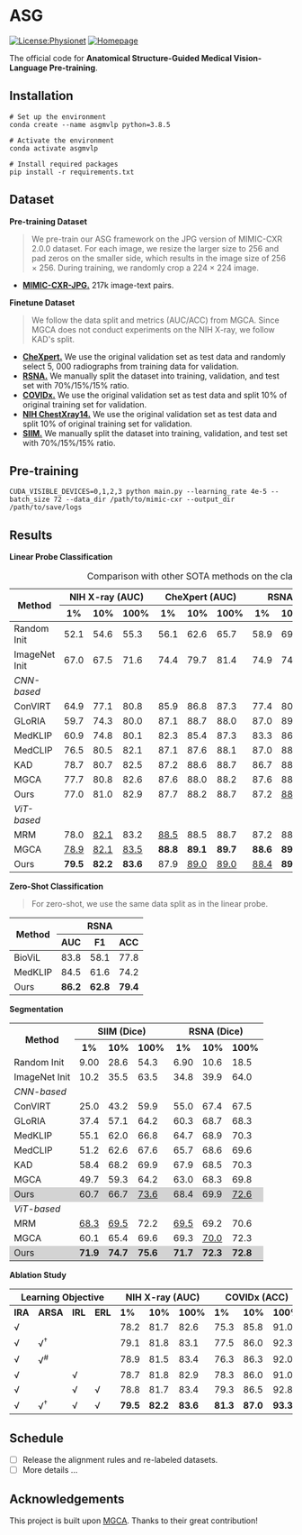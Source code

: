 # ASG
[![License:Physionet](https://img.shields.io/badge/License-Physionet-red.svg)](https://physionet.org/)
[![Homepage](https://img.shields.io/badge/Homepage-Visit-blue)](https://asgmvlp.github.io/)



The official code for **Anatomical Structure-Guided Medical Vision-Language Pre-training**.
## Installation
```
# Set up the environment
conda create --name asgmvlp python=3.8.5

# Activate the environment
conda activate asgmvlp

# Install required packages
pip install -r requirements.txt
```
## Dataset
**Pre-training Dataset**
> We pre-train our ASG framework on the JPG version of MIMIC-CXR 2.0.0 dataset. For each image, we resize the larger size to 256 and pad zeros on the smaller side, which results in the image size of 256 × 256. During training, we randomly crop a 224 × 224 image.
- [**MIMIC-CXR-JPG.**](https://physionet.org/content/mimic-cxr-jpg/2.0.0/) 217k image-text pairs.

**Finetune Dataset**
> We follow the data split and metrics (AUC/ACC) from MGCA. Since MGCA does not conduct experiments on the NIH X-ray, we follow KAD's split.
- [**CheXpert.**]( https://stanfordmlgroup.github.io/competitions/chexpert/) We use the original validation set as test data and randomly select 5, 000 radiographs from training data for validation. 
- [**RSNA.**](https://www.kaggle.com/competitions/rsna-pneumonia-detection-challenge/data) We manually split the dataset into training, validation, and test set with 70%/15%/15% ratio.
- [**COVIDx.**](https://www.kaggle.com/datasets/andyczhao/covidx-cxr2) We use the original validation set as test data and split 10% of original training set for validation.
- [**NIH ChestXray14.**]( https://nihcc.app.box.com/v/ChestXray-NIHCC) We use the original validation set as test data and split 10% of original training set for validation.
- [**SIIM.**](https://www.kaggle.com/competitions/siim-acr-pneumothorax-segmentation/data)  We manually split the dataset into training, validation, and test set with 70%/15%/15% ratio.

## Pre-training
```
CUDA_VISIBLE_DEVICES=0,1,2,3 python main.py --learning_rate 4e-5 --batch_size 72 --data_dir /path/to/mimic-cxr --output_dir /path/to/save/logs
```
## Results
**Linear Probe Classification**
<table >
    <caption>Comparison with other SOTA methods on the classification task.</caption>
    <thead>
        <tr>
            <th rowspan="2">Method</th>
            <th colspan="3">NIH X-ray (AUC)</th>
            <th colspan="3">CheXpert (AUC)</th>
            <th colspan="3">RSNA (AUC)</th>
            <th colspan="3">COVIDx (ACC)</th>
        </tr>
        <tr>
            <th>1%</th>
            <th>10%</th>
            <th>100%</th>
            <th>1%</th>
            <th>10%</th>
            <th>100%</th>
            <th>1%</th>
            <th>10%</th>
            <th>100%</th>
            <th>1%</th>
            <th>10%</th>
            <th>100%</th>
        </tr>
    </thead>
    <tbody>
        <tr>
            <td>Random Init</td>
            <td>52.1</td>
            <td>54.6</td>
            <td>55.3</td>
            <td>56.1</td>
            <td>62.6</td>
            <td>65.7</td>
            <td>58.9</td>
            <td>69.4</td>
            <td>74.1</td>
            <td>50.5</td>
            <td>60.3</td>
            <td>70.0</td>
        </tr>
        <tr>
            <td>ImageNet Init</td>
            <td>67.0</td>
            <td>67.5</td>
            <td>71.6</td>
            <td>74.4</td>
            <td>79.7</td>
            <td>81.4</td>
            <td>74.9</td>
            <td>74.5</td>
            <td>76.3</td>
            <td>64.8</td>
            <td>78.8</td>
            <td>86.3</td>
        </tr>
        <tr>
            <td><em>CNN-based</em></td>
            <td colspan="12"></td>
        </tr>
        <tr>
            <td>ConVIRT </a ></td>
            <td>64.9</td>
            <td>77.1</td>
            <td>80.8</td>
            <td>85.9</td>
            <td>86.8</td>
            <td>87.3</td>
            <td>77.4</td>
            <td>80.1</td>
            <td>81.3</td>
            <td>72.5</td>
            <td>82.5</td>
            <td>92.0</td>
        </tr>
        <tr>
            <td>GLoRIA </td>
            <td>59.7</td>
            <td>74.3</td>
            <td>80.0</td>
            <td>87.1</td>
            <td>88.7</td>
            <td>88.0</td>
            <td>87.0</td>
            <td>89.4</td>
            <td><strong>90.2</strong></td>
            <td>66.5</td>
            <td>80.5</td>
            <td>88.0</td>
        </tr>
        <tr>
            <td>MedKLIP </td>
            <td>60.9</td>
            <td>74.8</td>
            <td>80.1</td>
            <td>82.3</td>
            <td>85.4</td>
            <td>87.3</td>
            <td>83.3</td>
            <td>86.6</td>
            <td>88.1</td>
            <td>74.5</td>
            <td>83.5</td>
            <td>91.3</td>
        </tr>
        <tr>
            <td>MedCLIP</td>
            <td>76.5</td>
            <td>80.5</td>
            <td>82.1</td>
            <td>87.1</td>
            <td>87.6</td>
            <td>88.1</td>
            <td>87.0</td>
            <td>88.6</td>
            <td>89.2</td>
            <td>73.5</td>
            <td>82.3</td>
            <td>91.3</td>
        </tr>
        <tr>
            <td>KAD </td>
            <td>78.7</td>
            <td>80.7</td>
            <td>82.5</td>
            <td>87.2</td>
            <td>88.6</td>
            <td>88.7</td>
            <td>86.7</td>
            <td>88.7</td>
            <td>89.9</td>
            <td>73.5</td>
            <td>83.0</td>
            <td>90.5</td>
        </tr>
        <tr>
            <td>MGCA </td>
            <td>77.7</td>
            <td>80.8</td>
            <td>82.6</td>
            <td>87.6</td>
            <td>88.0</td>
            <td>88.2</td>
            <td>87.6</td>
            <td>88.6</td>
            <td>89.8</td>
            <td>72.0</td>
            <td>83.5</td>
            <td>90.5</td>
        </tr>
        <tr>
            <td>Ours</td>
            <td>77.0</td>
            <td>81.0</td>
            <td>82.9</td>
            <td>87.7</td>
            <td>88.2</td>
            <td>88.7</td>
            <td>87.2</td>
            <td><u>88.8</u></td>
            <td>89.7</td>
            <td>77.3</td>
            <td>84.8</td>
            <td><strong>93.3</strong></td>
        </tr>
        <tr>
            <td><em>ViT-based</em></td>
            <td colspan="12"></td>
        </tr>
        <tr>
            <td>MRM</td>
            <td>78.0</td>
            <td><u>82.1</u></td>
            <td>83.2</td>
            <td><u>88.5</u></td>
            <td>88.5</td>
            <td>88.7</td>
            <td>87.2</td>
            <td>88.7</td>
            <td>89.7</td>
            <td><u>79.0</u></td>
            <td><u>85.5</u></td>
            <td><u>92.5</u></td>
        </tr>
        <tr>
            <td>MGCA </td>
            <td><u>78.9</u></td>
            <td><u>82.1</u></td>
            <td><u>83.5</u></td>
            <td><strong>88.8</strong></td>
            <td><strong>89.1</strong></td>
            <td><strong>89.7</strong></td>
            <td><strong>88.6</strong></td>
            <td><strong>89.5</strong></td>
            <td><u>90.0</u></td>
            <td>74.8</td>
            <td>84.8</td>
            <td>92.3</td>
        </tr>
        <tr>
            <td>Ours</td>
            <td><strong>79.5</strong></td>
            <td><strong>82.2</strong></td>
            <td><strong>83.6</strong></td>
            <td>87.9</td>
            <td><u>89.0</u></td>
            <td><u>89.0</u></td>
            <td><u>88.4</u></td>
            <td><strong>89.5</strong></td>
            <td><strong>90.2</strong></td>
            <td><strong>81.3</strong></td>
            <td><strong>87.0</strong></td>
            <td><strong>93.3</strong></td>
        </tr>
    </tbody>
</table>

**Zero-Shot Classification**
> For zero-shot, we use the same data split as in the linear probe.
<table>
<thead>
  <tr>
    <th rowspan="2">Method</th>
    <th colspan="3">RSNA</th>
  </tr>
  <tr>
    <th>AUC</th>
    <th>F1</th>
    <th>ACC</th>
  </tr>
</thead>
<tbody>
  <tr>
    <td>BioViL</td>
    <td>83.8</td>
    <td>58.1</td>
    <td>77.8</td>
  </tr>
  <tr>
    <td>MedKLIP</td>
    <td>84.5</td>
    <td>61.6</td>
    <td>74.2</td>
  </tr>
  <tr>
    <td>Ours</td>
    <td><b>86.2</b></td>
    <td><b>62.8</b></td>
    <td><b>79.4</b></td>
  </tr>
</tbody>
</table>

**Segmentation**
<table>
    <tr>
        <th rowspan="2">Method</th>
        <th colspan="3">SIIM (Dice)</th>
        <th colspan="3">RSNA (Dice)</th>
    </tr>
    <tr>
        <th>1%</th>
        <th>10%</th>
        <th>100%</th>
        <th>1%</th>
        <th>10%</th>
        <th>100%</th>
    </tr>
    <tr>
        <td>Random Init</td>
        <td>9.00</td>
        <td>28.6</td>
        <td>54.3</td>
        <td>6.90</td>
        <td>10.6</td>
        <td>18.5</td>
    </tr>
    <tr>
        <td>ImageNet Init</td>
        <td>10.2</td>
        <td>35.5</td>
        <td>63.5</td>
        <td>34.8</td>
        <td>39.9</td>
        <td>64.0</td>
    </tr>
    <tr>
        <td colspan="7"><i>CNN-based</i></td>
    </tr>
    <tr>
        <td>ConVIRT</td>
        <td>25.0</td>
        <td>43.2</td>
        <td>59.9</td>
        <td>55.0</td>
        <td>67.4</td>
        <td>67.5</td>
    </tr>
    <tr>
        <td>GLoRIA</td>
        <td>37.4</td>
        <td>57.1</td>
        <td>64.2</td>
        <td>60.3</td>
        <td>68.7</td>
        <td>68.3</td>
    </tr>
    <tr>
        <td>MedKLIP</td>
        <td>55.1</td>
        <td>62.0</td>
        <td>66.8</td>
        <td>64.7</td>
        <td>68.9</td>
        <td>70.3</td>
    </tr>
    <tr>
        <td>MedCLIP</td>
        <td>51.2</td>
        <td>62.6</td>
        <td>67.6</td>
        <td>65.7</td>
        <td>68.6</td>
        <td>69.6</td>
    </tr>
    <tr>
        <td>KAD</td>
        <td>58.4</td>
        <td>68.2</td>
        <td>69.9</td>
        <td>67.9</td>
        <td>68.5</td>
        <td>70.3</td>
    </tr>
    <tr>
        <td>MGCA</td>
        <td>49.7</td>
        <td>59.3</td>
        <td>64.2</td>
        <td>63.0</td>
        <td>68.3</td>
        <td>69.8</td>
    </tr>
    <tr style="background-color: #D3D3D3;">
        <td>Ours</td>
        <td>60.7</td>
        <td>66.7</td>
        <td><u>73.6</u></td>
        <td>68.4</td>
        <td>69.9</td>
        <td><u>72.6</u></td>
    </tr>
    <tr>
        <td colspan="7"><i>ViT-based</i></td>
    </tr>
    <tr>
        <td>MRM</td>
        <td><u>68.3</u></td>
        <td><u>69.5</u></td>
        <td>72.2</td>
        <td><u>69.5</u></td>
        <td>69.2</td>
        <td>70.6</td>
    </tr>
    <tr>
        <td>MGCA</td>
        <td>60.1</td>
        <td>65.4</td>
        <td>69.6</td>
        <td>69.3</td>
        <td><u>70.0</u></td>
        <td>72.3</td>
    </tr>
    <tr style="background-color: #D3D3D3;">
        <td>Ours</td>
        <td><b>71.9</b></td>
        <td><b>74.7</b></td>
        <td><b>75.6</b></td>
        <td><b>71.7</b></td>
        <td><b>72.3</b></td>
        <td><b>72.8</b></td>
    </tr>
</table>

**Ablation Study**
<table>
<thead>
  <tr>
    <th colspan="4">Learning Objective</th>
    <th colspan="3">NIH X-ray (AUC)</th>
    <th colspan="3">COVIDx (ACC)</th>
    <th colspan="3">RSNA (Dice)</th>
  </tr>
</thead>
<tbody>
  <tr>
    <td><b>IRA</b></td>
    <td><b>ARSA</b></td>
    <td><b>IRL</b></td>
    <td><b>ERL</b></td>
    <td><b>1%</b></td>
    <td><b>10%</b></td>
    <td><b>100%</b></td>
    <td><b>1%</b></td>
    <td><b>10%</b></td>
    <td><b>100%</b></td>
    <td><b>1%</b></td>
    <td><b>10%</b></td>
    <td><b>100%</b></td>
  </tr>
  <tr>
    <td>√</td>
    <td></td>
    <td></td>
    <td></td>
    <td>78.2</td>
    <td>81.7</td>
    <td>82.6</td>
    <td>75.3</td>
    <td>85.8</td>
    <td>91.0</td>
    <td>65.1</td>
    <td>67.7</td>
    <td>68.3</td>
  </tr>
  <tr>
    <td>√</td>
    <td>√<sup>&dagger;</sup></td>
    <td></td>
    <td></td>
    <td>79.1</td>
    <td>81.8</td>
    <td>83.1</td>
    <td>77.5</td>
    <td>86.0</td>
    <td>92.3</td>
    <td>70.6</td>
    <td>71.2</td>
    <td>71.9</td>
  </tr>
  <tr>
    <td>√</td>
    <td>√<sup>#</sup></td>
    <td></td>
    <td></td>
    <td>78.9</td>
    <td>81.5</td>
    <td>83.4</td>
    <td>76.3</td>
    <td>86.3</td>
    <td>92.0</td>
    <td>69.0</td>
    <td>69.4</td>
    <td>69.7</td>
  </tr>
  <tr>
    <td>√</td>
    <td></td>
    <td>√</td>
    <td></td>
    <td>78.7</td>
    <td>81.8</td>
    <td>82.9</td>
    <td>78.3</td>
    <td>86.0</td>
    <td>91.0</td>
    <td>66.2</td>
    <td>68.6</td>
    <td>68.8</td>
  </tr>
  <tr>
    <td>√</td>
    <td></td>
    <td>√</td>
    <td>√</td>
    <td>78.8</td>
    <td>81.7</td>
    <td>83.4</td>
    <td>79.3</td>
    <td>86.5</td>
    <td>92.8</td>
    <td>67.4</td>
    <td>68.6</td>
    <td>69.7</td>
  </tr>
  <tr>
    <td>√</td>
    <td>√<sup>&dagger;</sup></td>
    <td>√</td>
    <td>√</td>
    <td><b>79.5</b></td>
    <td><b>82.2</b></td>
    <td><b>83.6</b></td>
    <td><b>81.3</b></td>
    <td><b>87.0</b></td>
    <td><b>93.3</b></td>
    <td><b>71.7</b></td>
    <td><b>72.3</b></td>
    <td><b>72.8</b></td>
  </tr>
</tbody>
</table>

## Schedule
- [ ] Release the alignment rules and re-labeled datasets. 
- [ ] More details …
## Acknowledgements
This project is built upon [MGCA](https://github.com/HKU-MedAI/MGCA). Thanks to their great contribution!



